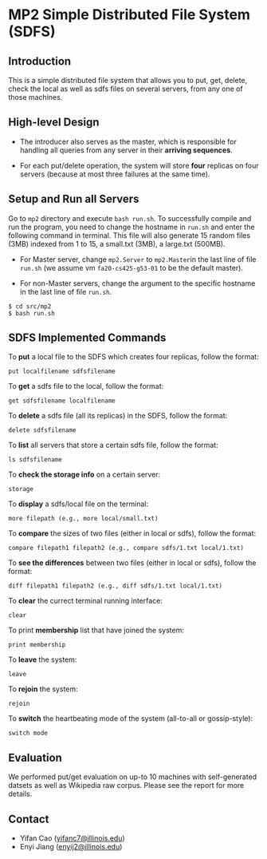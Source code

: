 # MP2 Simple Distributed File System (SDFS)

## Introduction

This is a simple distributed file system that allows you to put, get, delete, check the local as well as sdfs files on several servers, from any one of those machines. 

## High-level Design

- The introducer also serves as the master, which is responsible for handling all queries from any server in their **arriving sequences**. 

- For each put/delete operation, the system will store **four** replicas on four servers (because at most three failures at the same time). 


## Setup and Run all Servers

Go to `mp2` directory and execute `bash run.sh`. To successfully compile and run the program, 
you need to change the hostname in `run.sh` and enter the following command in terminal. This file will also generate 15 random files (3MB) indexed from 1 to 15, 
a small.txt (3MB), a large.txt (500MB).

- For Master server, change `mp2.Server` to `mp2.Master`in the last line
of file `run.sh` (we assume vm `fa20-cs425-g53-01` to be the default master).

- For non-Master servers, change the argument to the specific hostname in the last line of file `run.sh`. 

```
$ cd src/mp2
$ bash run.sh
```

## SDFS Implemented Commands

To **put** a local file to the SDFS which creates four replicas, follow the format:
```
put localfilename sdfsfilename
```

To **get** a sdfs file to the local, follow the format:
```
get sdfsfilename localfilename
```

To **delete** a sdfs file (all its replicas) in the SDFS, follow the format:
```
delete sdfsfilename
```

To **list** all servers that store a certain sdfs file, follow the format:
```
ls sdfsfilename
```

To **check the storage info** on a certain server:
```
storage
```

To **display** a sdfs/local file on the terminal:
```
more filepath (e.g., more local/small.txt)
```

To **compare** the sizes of two files (either in local or sdfs), follow the format:
```
compare filepath1 filepath2 (e.g., compare sdfs/1.txt local/1.txt)
```

To **see the differences** between two files (either in local or sdfs), follow the format:
```
diff filepath1 filepath2 (e.g., diff sdfs/1.txt local/1.txt)
```

To **clear** the currect terminal running interface:
```
clear
```

To print **membership** list that have joined the system:
```
print membership
```

To **leave** the system:
```
leave
```

To **rejoin** the system:
```
rejoin
```

To **switch** the heartbeating mode of the system (all-to-all or gossip-style):
```
switch mode
```

## Evaluation

We performed put/get evaluation on up-to 10 machines with self-generated datsets as well as Wikipedia raw corpus. Please see the report for more details.

## Contact

- Yifan Cao (yifanc7@illinois.edu)
- Enyi Jiang (enyij2@illinois.edu)
